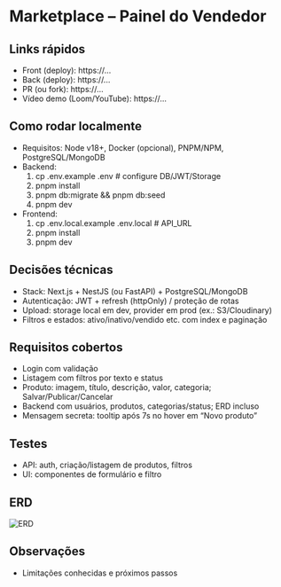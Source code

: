# Marketplace – Painel do Vendedor

## Links rápidos

- Front (deploy): https://...
- Back (deploy): https://...
- PR (ou fork): https://...
- Vídeo demo (Loom/YouTube): https://...

## Como rodar localmente

- Requisitos: Node v18+, Docker (opcional), PNPM/NPM, PostgreSQL/MongoDB
- Backend:
  1. cp .env.example .env # configure DB/JWT/Storage
  2. pnpm install
  3. pnpm db:migrate && pnpm db:seed
  4. pnpm dev
- Frontend:
  1. cp .env.local.example .env.local # API_URL
  2. pnpm install
  3. pnpm dev

## Decisões técnicas

- Stack: Next.js + NestJS (ou FastAPI) + PostgreSQL/MongoDB
- Autenticação: JWT + refresh (httpOnly) / proteção de rotas
- Upload: storage local em dev, provider em prod (ex.: S3/Cloudinary)
- Filtros e estados: ativo/inativo/vendido etc. com index e paginação

## Requisitos cobertos

- Login com validação
- Listagem com filtros por texto e status
- Produto: imagem, título, descrição, valor, categoria; Salvar/Publicar/Cancelar
- Backend com usuários, produtos, categorias/status; ERD incluso
- Mensagem secreta: tooltip após 7s no hover em “Novo produto”

## Testes

- API: auth, criação/listagem de produtos, filtros
- UI: componentes de formulário e filtro

## ERD

![ERD](./docs/erd.png)

## Observações

- Limitações conhecidas e próximos passos
